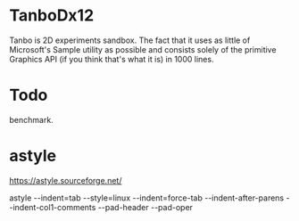 # TanboDx12
Tanbo is 2D experiments sandbox.
The fact that it uses as little of Microsoft's Sample utility as possible and consists solely of the primitive Graphics API (if you think that's what it is) in 1000 lines.


# Todo
benchmark. 

# astyle 
https://astyle.sourceforge.net/

astyle --indent=tab --style=linux --indent=force-tab --indent-after-parens --indent-col1-comments --pad-header --pad-oper 

